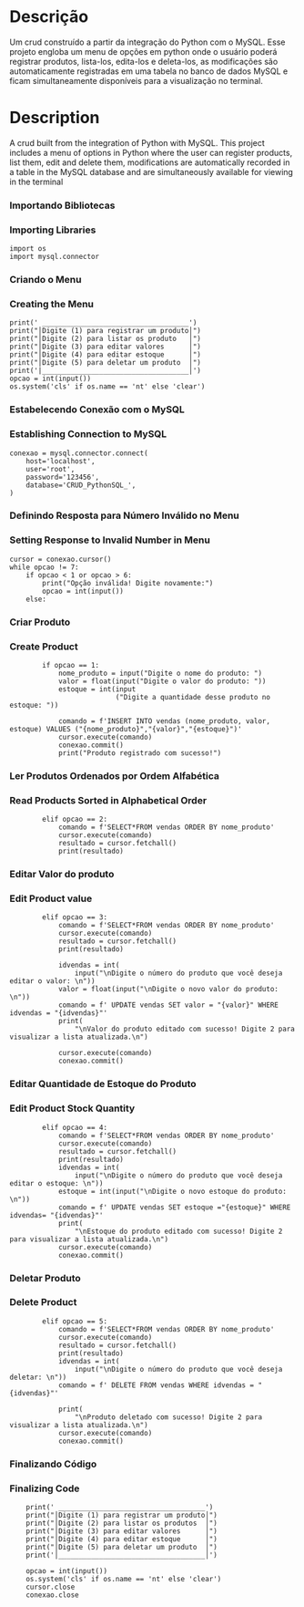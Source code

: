 # Descrição
Um crud construído a partir da integração do Python com o MySQL. Esse projeto engloba um menu de opções em python onde o usuário poderá registrar produtos, lista-los, edita-los e deleta-los, as modificações são automaticamente registradas em uma tabela no banco de dados MySQL e ficam simultaneamente disponíveis para a visualização no terminal.
# Description
A crud built from the integration of Python with MySQL. This project includes a menu of options in Python where the user can register products, list them, edit and delete them, modifications are automatically recorded in a table in the MySQL database and are simultaneously available for viewing in the terminal
### Importando Bibliotecas
### Importing Libraries

```
import os
import mysql.connector
```

### Criando o Menu
### Creating the Menu

```
print(' ____________________________________')
print("│Digite (1) para registrar um produto│")
print("│Digite (2) para listar os produto   │")
print("│Digite (3) para editar valores      │")
print("│Digite (4) para editar estoque      │")
print("│Digite (5) para deletar um produto  │")
print('|____________________________________│')
opcao = int(input())
os.system('cls' if os.name == 'nt' else 'clear')
```

### Estabelecendo Conexão com o MySQL
### Establishing Connection to MySQL

```
conexao = mysql.connector.connect(
    host='localhost',
    user='root',
    password='123456',
    database='CRUD_PythonSQL_',
)
```

### Definindo Resposta para Número Inválido no Menu
### Setting Response to Invalid Number in Menu

```
cursor = conexao.cursor()
while opcao != 7:
    if opcao < 1 or opcao > 6:
        print("Opção inválida! Digite novamente:")
        opcao = int(input())
    else:
```

### Criar Produto
### Create Product

```
        if opcao == 1:
            nome_produto = input("Digite o nome do produto: ")
            valor = float(input("Digite o valor do produto: "))
            estoque = int(input
                          ("Digite a quantidade desse produto no estoque: "))

            comando = f'INSERT INTO vendas (nome_produto, valor, estoque) VALUES ("{nome_produto}","{valor}","{estoque}")'
            cursor.execute(comando)
            conexao.commit()
            print("Produto registrado com sucesso!")
```

### Ler Produtos Ordenados por Ordem Alfabética
### Read Products Sorted in Alphabetical Order

```
        elif opcao == 2:
            comando = f'SELECT*FROM vendas ORDER BY nome_produto'
            cursor.execute(comando)
            resultado = cursor.fetchall()
            print(resultado)
```


### Editar Valor do produto
### Edit Product value

```
        elif opcao == 3:
            comando = f'SELECT*FROM vendas ORDER BY nome_produto'
            cursor.execute(comando)
            resultado = cursor.fetchall()
            print(resultado)

            idvendas = int(
                input("\nDigite o número do produto que você deseja editar o valor: \n"))
            valor = float(input("\nDigite o novo valor do produto: \n"))
            comando = f' UPDATE vendas SET valor = "{valor}" WHERE idvendas = "{idvendas}"'
            print(
                "\nValor do produto editado com sucesso! Digite 2 para visualizar a lista atualizada.\n")

            cursor.execute(comando)
            conexao.commit()
```

### Editar Quantidade de Estoque do Produto
### Edit Product Stock Quantity

```
        elif opcao == 4:
            comando = f'SELECT*FROM vendas ORDER BY nome_produto'
            cursor.execute(comando)
            resultado = cursor.fetchall()
            print(resultado)
            idvendas = int(
                input("\nDigite o número do produto que você deseja editar o estoque: \n"))
            estoque = int(input("\nDigite o novo estoque do produto: \n"))
            comando = f' UPDATE vendas SET estoque ="{estoque}" WHERE idvendas= "{idvendas}"'
            print(
                "\nEstoque do produto editado com sucesso! Digite 2 para visualizar a lista atualizada.\n")
            cursor.execute(comando)
            conexao.commit()
```

### Deletar Produto
### Delete Product

```
        elif opcao == 5:
            comando = f'SELECT*FROM vendas ORDER BY nome_produto'
            cursor.execute(comando)
            resultado = cursor.fetchall()
            print(resultado)
            idvendas = int(
                input("\nDigite o número do produto que você deseja deletar: \n"))
            comando = f' DELETE FROM vendas WHERE idvendas = "{idvendas}"'

            print(
                "\nProduto deletado com sucesso! Digite 2 para visualizar a lista atualizada.\n")
            cursor.execute(comando)
            conexao.commit()
```

### Finalizando Código
### Finalizing Code

```
    print(' ____________________________________')
    print("│Digite (1) para registrar um produto│")
    print("│Digite (2) para listar os produtos  │")
    print("│Digite (3) para editar valores      │")
    print("│Digite (4) para editar estoque      │")
    print("│Digite (5) para deletar um produto  │")
    print('│____________________________________│')

    opcao = int(input())
    os.system('cls' if os.name == 'nt' else 'clear')
    cursor.close
    conexao.close
```

